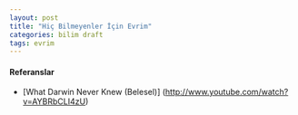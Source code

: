 ```yaml
---
layout: post
title: "Hiç Bilmeyenler İçin Evrim"
categories: bilim draft
tags: evrim
---
```



#### Referanslar

* [What Darwin Never Knew (Belesel)] (http://www.youtube.com/watch?v=AYBRbCLI4zU)
